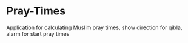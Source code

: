 Pray-Times
==========

Application for calculating Muslim pray times, show direction for qibla, alarm for start pray times
